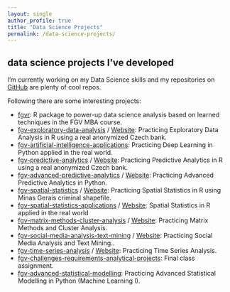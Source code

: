 ```yaml
---
layout: single
author_profile: true
title: "Data Science Projects"
permalink: /data-science-projects/
---
```


## data science projects I've developed

I’m currently working on my Data Science skills and my repositories on <a href="https://github.com/ldaniel?tab=repositories">GitHub</a> are plenty of cool repos.

Following there are some interesting projects:

<ul>
  <li><a href="https://github.com/ldaniel/fgvr" target="_blank">fgvr</a>: R package to power-up data science analysis based on learned techniques in the FGV MBA course.</li>  
  <li><a href="https://github.com/ldaniel/fgv-exploratory-data-analysis" target="_blank">
fgv-exploratory-data-analysis</a> / <a href="https://ldaniel.github.io/
fgv-exploratory-data-analysis" target="_blank">Website</a>: Practicing Exploratory Data Analysis in R using a real anonymized Czech bank.</li>
  <li><a href="https://github.com/ldaniel/fgv-artificial-intelligence-applications" target="_blank">fgv-artificial-intelligence-applications</a>: Practicing Deep Learning in Python applied in the real world.</li>
  <li><a href="https://github.com/ldaniel/fgv-predictive-analytics" target="_blank">fgv-predictive-analytics</a> / <a href="https://ldaniel.github.io/fgv-predictive-analytics" target="_blank">Website</a>: Practicing Predictive Analytics in R using a real anonymized Czech bank.</li>
  <li><a href="https://github.com/ldaniel/fgv-advanced-predictive-analytics" target="_blank">fgv-advanced-predictive-analytics</a> / <a href="https://ldaniel.github.io/fgv-advanced-predictive-analytics" target="_blank">Website</a>: Practicing Advanced Predictive Analytics in Python.</li>
  <li><a href="https://github.com/ldaniel/fgv-spatial-statistics" target="_blank">fgv-spatial-statistics</a> / <a href="https://ldaniel.github.io/fgv-spatial-statistics" target="_blank">Website</a>: Practicing Spatial Statistics in R using Minas Gerais criminal shapefile.</li>
  <li><a href="https://github.com/ldaniel/fgv-spatial-statistics-applications" target="_blank">fgv-spatial-statistics-applications</a> / <a href="https://ldaniel.github.io/fgv-spatial-statistics-applications" target="_blank">Website</a>: Spatial Statistics in R applied in the real world</li>
  <li><a href="https://github.com/ldaniel/fgv-matrix-methods-cluster-analysis" target="_blank">fgv-matrix-methods-cluster-analysis</a> / <a href="https://ldaniel.github.io/fgv-matrix-methods-cluster-analysis" target="_blank">Website</a>: Practicing Matrix Methods and Cluster Analysis.</li>
  <li><a href="https://github.com/ldaniel/fgv-social-media-analysis-text-mining" target="_blank">fgv-social-media-analysis-text-mining</a> / <a href="https://ldaniel.github.io/fgv-social-media-analysis-text-mining" target="_blank">Website</a>: Practicing Social Media Analysis and Text Mining..</li>
  <li><a href="https://github.com/ldaniel/fgv-time-series-analysis" target="_blank">fgv-time-series-analysis</a> / <a href="https://ldaniel.github.io/fgv-time-series-analysis" target="_blank">Website</a>: Practicing Time Series Analysis.</li>
  <li><a href="https://github.com/ldaniel/fgv-challenges-requirements-analytical-projects" target="_blank">fgv-challenges-requirements-analytical-projects</a>: Final class assignment.</li>
  <li><a href="https://github.com/ldaniel/fgv-advanced-statistical-modelling" target="_blank">fgv-advanced-statistical-modelling</a>: Practicing Advanced Statistical Modelling in Python (Machine Learning I).</li>  
</ul>
